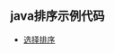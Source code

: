 ## java排序示例代码

- [选择排序](https://github.com/MrLin1992/SortDemo/blob/master/SortDemo/src/selectionSort/SelectionSort.java)

